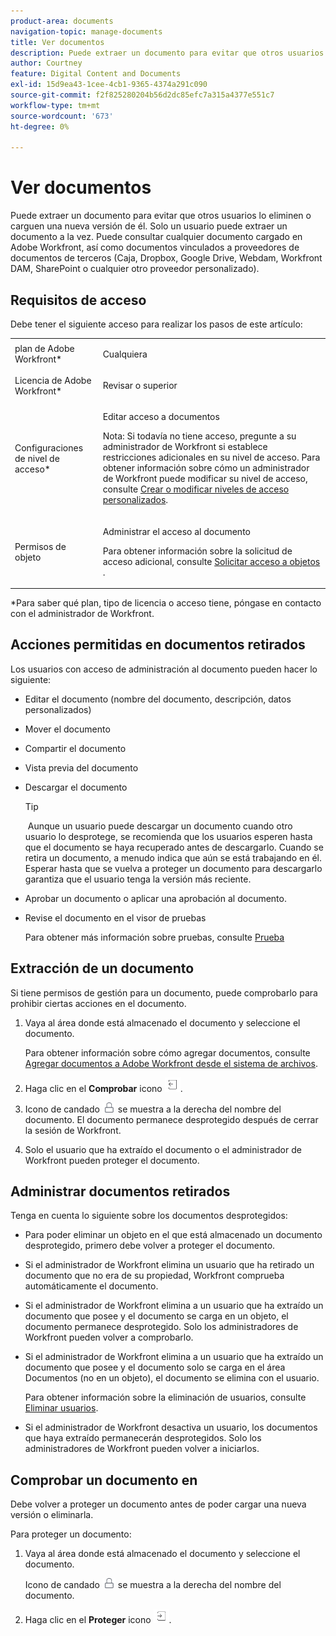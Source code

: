 ```yaml
---
product-area: documents
navigation-topic: manage-documents
title: Ver documentos
description: Puede extraer un documento para evitar que otros usuarios lo eliminen o carguen una nueva versión de él. Solo un usuario puede extraer un documento a la vez. Puede consultar cualquier documento cargado en Adobe Workfront, así como documentos vinculados a proveedores de documentos de terceros (Caja, Dropbox, Google Drive, Webdam, Workfront DAM, SharePoint o cualquier otro proveedor personalizado).
author: Courtney
feature: Digital Content and Documents
exl-id: 15d9ea43-1cee-4cb1-9365-4374a291c090
source-git-commit: f2f825280204b56d2dc85efc7a315a4377e551c7
workflow-type: tm+mt
source-wordcount: '673'
ht-degree: 0%

---
```


# Ver documentos

Puede extraer un documento para evitar que otros usuarios lo eliminen o carguen una nueva versión de él. Solo un usuario puede extraer un documento a la vez. Puede consultar cualquier documento cargado en Adobe Workfront, así como documentos vinculados a proveedores de documentos de terceros (Caja, Dropbox, Google Drive, Webdam, Workfront DAM, SharePoint o cualquier otro proveedor personalizado). 

## Requisitos de acceso

Debe tener el siguiente acceso para realizar los pasos de este artículo:

<table style="table-layout:auto"> 
 <col> 
 <col> 
 <tbody> 
  <tr> 
   <td role="rowheader">plan de Adobe Workfront*</td> 
   <td> <p>Cualquiera</p> </td> 
  </tr> 
  <tr> 
   <td role="rowheader">Licencia de Adobe Workfront*</td> 
   <td> <p>Revisar o superior</p> </td> 
  </tr> 
  <tr> 
   <td role="rowheader">Configuraciones de nivel de acceso*</td> 
   <td> <p>Editar acceso a documentos</p> <p>Nota: Si todavía no tiene acceso, pregunte a su administrador de Workfront si establece restricciones adicionales en su nivel de acceso. Para obtener información sobre cómo un administrador de Workfront puede modificar su nivel de acceso, consulte <a href="../../administration-and-setup/add-users/configure-and-grant-access/create-modify-access-levels.md" class="MCXref xref">Crear o modificar niveles de acceso personalizados</a>.</p> </td> 
  </tr> 
  <tr> 
   <td role="rowheader">Permisos de objeto</td> 
   <td> <p>Administrar el acceso al documento</p> <p>Para obtener información sobre la solicitud de acceso adicional, consulte <a href="../../workfront-basics/grant-and-request-access-to-objects/request-access.md" class="MCXref xref">Solicitar acceso a objetos </a>.</p> </td> 
  </tr> 
 </tbody> 
</table>

&#42;Para saber qué plan, tipo de licencia o acceso tiene, póngase en contacto con el administrador de Workfront.

## Acciones permitidas en documentos retirados

Los usuarios con acceso de administración al documento pueden hacer lo siguiente:

* Editar el documento (nombre del documento, descripción, datos personalizados)
* Mover el documento
* Compartir el documento
* Vista previa del documento
* Descargar el documento

   >[!TIP]
   >
   > Aunque un usuario puede descargar un documento cuando otro usuario lo desprotege, se recomienda que los usuarios esperen hasta que el documento se haya recuperado antes de descargarlo. Cuando se retira un documento, a menudo indica que aún se está trabajando en él. Esperar hasta que se vuelva a proteger un documento para descargarlo garantiza que el usuario tenga la versión más reciente.

* Aprobar un documento o aplicar una aprobación al documento.
* Revise el documento en el visor de pruebas

   Para obtener más información sobre pruebas, consulte [Prueba](../../review-and-approve-work/proofing/proofing.md)

## Extracción de un documento

Si tiene permisos de gestión para un documento, puede comprobarlo para prohibir ciertas acciones en el documento. 

1. Vaya al área donde está almacenado el documento y seleccione el documento. 

   Para obtener información sobre cómo agregar documentos, consulte [Agregar documentos a Adobe Workfront desde el sistema de archivos](../../documents/adding-documents-to-workfront/add-documents-from-file-system.md).

1. Haga clic en el **Comprobar** icono ![](assets/check-out-25x23.png).

1. Icono de candado ![](assets/lock-icon-locked-qs.png) se muestra a la derecha del nombre del documento. El documento permanece desprotegido después de cerrar la sesión de Workfront.
1. Solo el usuario que ha extraído el documento o el administrador de Workfront pueden proteger el documento.

## Administrar documentos retirados

Tenga en cuenta lo siguiente sobre los documentos desprotegidos:

* Para poder eliminar un objeto en el que está almacenado un documento desprotegido, primero debe volver a proteger el documento. 
* Si el administrador de Workfront elimina un usuario que ha retirado un documento que no era de su propiedad, Workfront comprueba automáticamente el documento.
* Si el administrador de Workfront elimina a un usuario que ha extraído un documento que posee y el documento se carga en un objeto, el documento permanece desprotegido. Solo los administradores de Workfront pueden volver a comprobarlo.
* Si el administrador de Workfront elimina a un usuario que ha extraído un documento que posee y el documento solo se carga en el área Documentos (no en un objeto), el documento se elimina con el usuario.

   Para obtener información sobre la eliminación de usuarios, consulte [Eliminar usuarios](../../administration-and-setup/add-users/create-and-manage-users/delete-a-user.md).

* Si el administrador de Workfront desactiva un usuario, los documentos que haya extraído permanecerán desprotegidos. Solo los administradores de Workfront pueden volver a iniciarlos. 

## Comprobar un documento en

Debe volver a proteger un documento antes de poder cargar una nueva versión o eliminarla. 

Para proteger un documento:

1. Vaya al área donde está almacenado el documento y seleccione el documento. 

   Icono de candado ![](assets/lock-icon-locked-qs.png) se muestra a la derecha del nombre del documento.

1. Haga clic en el **Proteger** icono ![](assets/check-in-25x22.png).
